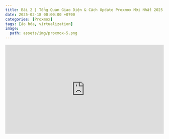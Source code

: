 ```yaml
---
title: Bài 2 | Tổng Quan Giao Diện & Cách Update Proxmox Mới Nhất 2025
date: 2025-02-18 00:00:00 +0700
categories: [Proxmox]
tags: [ảo hóa, virtualization]   
image:
  path: assets/img/proxmox-5.png 
---
```


<div style="position: relative; padding-bottom: 56.25%; height: 0; overflow: hidden; max-width: 100%; background: #000;">
  <iframe style="position: absolute; top: 0; left: 0; width: 100%; height: 100%;" 
          src="https://www.youtube.com/embed/MKRyQ65ujQw" 
          title="Hướng Dẫn Chi Tiết: Tổng Quan Giao Diện & Cách Update Proxmox Mới Nhất 2025"
          frameborder="0" allow="accelerometer; autoplay; clipboard-write; encrypted-media; 
          gyroscope; picture-in-picture; web-share" 
          referrerpolicy="strict-origin-when-cross-origin" 
          allowfullscreen>
  </iframe>
</div>